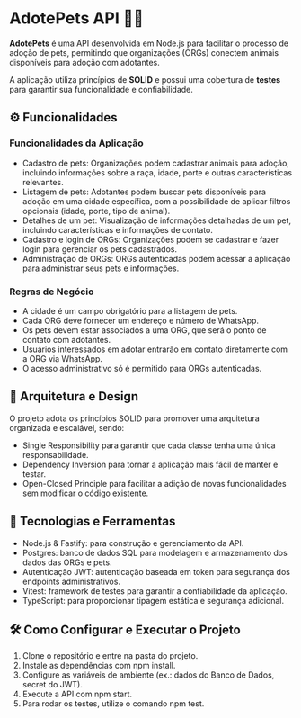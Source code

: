 # AdotePets API 🐶🐱
**AdotePets** é uma API desenvolvida em Node.js para facilitar o processo de adoção de pets, permitindo que organizações (ORGs) conectem animais disponíveis para adoção com adotantes. 

A aplicação utiliza princípios de **SOLID** e possui uma cobertura de **testes** para garantir sua funcionalidade e confiabilidade.

## ⚙️ Funcionalidades

### Funcionalidades da Aplicação
- Cadastro de pets: Organizações podem cadastrar animais para adoção, incluindo informações sobre a raça, idade, porte e outras características relevantes.
- Listagem de pets: Adotantes podem buscar pets disponíveis para adoção em uma cidade específica, com a possibilidade de aplicar filtros opcionais (idade, porte, tipo de animal).
- Detalhes de um pet: Visualização de informações detalhadas de um pet, incluindo características e informações de contato.
- Cadastro e login de ORGs: Organizações podem se cadastrar e fazer login para gerenciar os pets cadastrados.
- Administração de ORGs: ORGs autenticadas podem acessar a aplicação para administrar seus pets e informações.
### Regras de Negócio
- A cidade é um campo obrigatório para a listagem de pets.
- Cada ORG deve fornecer um endereço e número de WhatsApp.
- Os pets devem estar associados a uma ORG, que será o ponto de contato com adotantes.
- Usuários interessados em adotar entrarão em contato diretamente com a ORG via WhatsApp.
- O acesso administrativo só é permitido para ORGs autenticadas.
## 📐 Arquitetura e Design
O projeto adota os princípios SOLID para promover uma arquitetura organizada e escalável, sendo:

- Single Responsibility para garantir que cada classe tenha uma única responsabilidade.
- Dependency Inversion para tornar a aplicação mais fácil de manter e testar.
- Open-Closed Principle para facilitar a adição de novas funcionalidades sem modificar o código existente.
## 🚀 Tecnologias e Ferramentas
- Node.js & Fastify: para construção e gerenciamento da API.
- Postgres: banco de dados SQL para modelagem e armazenamento dos dados das ORGs e pets.
- Autenticação JWT: autenticação baseada em token para segurança dos endpoints administrativos.
- Vitest: framework de testes para garantir a confiabilidade da aplicação.
- TypeScript: para proporcionar tipagem estática e segurança adicional.
## 🛠 Como Configurar e Executar o Projeto
1. Clone o repositório e entre na pasta do projeto.
2. Instale as dependências com npm install.
3. Configure as variáveis de ambiente (ex.: dados do Banco de Dados, secret do JWT).
4. Execute a API com npm start.
5. Para rodar os testes, utilize o comando npm test.

